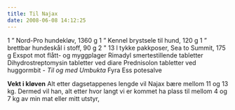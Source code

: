 ```yaml
---
title: Til Najax
date: 2008-06-08 14:12:25
---
```


1 ”       Nord-Pro hundekløv,        1360 g
1 ”       Kennel brystsele til hund,          120 g
1 ”       brettbar hundeskål i stoff,            90 g
2 "     13 l tykke pakkposer, Sea to Summit,      175 g
Exspot mot flått- og myggplager
Rimadyl smertestillende tabletter
Dihydrostreptomysin tabletter ved diare
Prednisolon tabletter ved huggormbit - <em>Til og med Umbukta</em>
Fyra Ess potesalve

<strong>Vekt i kløven</strong>
Alt etter dagsetappenes lengde vil Najax bære mellom 11 og 13 kg. Dermed vil han, alt etter hvor langt vi er kommet ha plass til mellom 4 og 7 kg  av min mat eller mitt utstyr,
